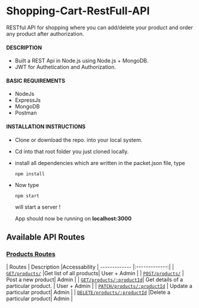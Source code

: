 # Shopping-Cart-RestFull-API

RESTful API for shopping where you can add/delete your product and order any product after authorization.

#### DESCRIPTION

- Built a REST Api in Node.js using Node.js + MongoDB.
- JWT for Authetication and Authorization.

#### BASIC REQUIREMENTS

- NodeJs
- ExpressJs
- MongoDB
- Postman

#### INSTALLATION INSTRUCTIONS
-   Clone or download the repo. into your local system.
-   Cd into that root folder you just cloned locally.
-   install all dependencies which are written in the packet.json file, type
    ```
    npm install
    ```
-   Now type
    ```
    npm start
    ```
    will start a server !
    
    App should now be running on **localhost:3000**

## Available API Routes
### [Products Routes](#1-product-routes) 
| Routes        | Description           |Accessability
| ------------- |:-------------:|
| [`GET/products/`](#a-get-list-of-all-products)    |Get list of all products| User + Admin | 
| [`POST/products/`](#b-post-a-new-product)     | Post a new product| Admin | 
| [`GET/products/:productId`](#c-get-details-of-a-particular-product)| Get details of a particular product. | User + Admin | 
| [`PATCH/products/:productId`](#d-update-a-particular-product) | Update a particular product| Admin |
| [`DELETE/products/:productId`](#e-delete-a-particular-product) |Delete a particular product| Admin |




